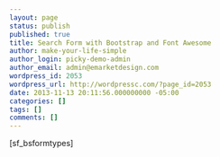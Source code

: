 ```yaml
---
layout: page
status: publish
published: true
title: Search Form with Bootstrap and Font Awesome
author: make-your-life-simple
author_login: picky-demo-admin
author_email: admin@emarketdesign.com
wordpress_id: 2053
wordpress_url: http://wordpressc.com/?page_id=2053
date: 2013-11-13 20:11:56.000000000 -05:00
categories: []
tags: []
comments: []
---
```

[sf_bsformtypes]
